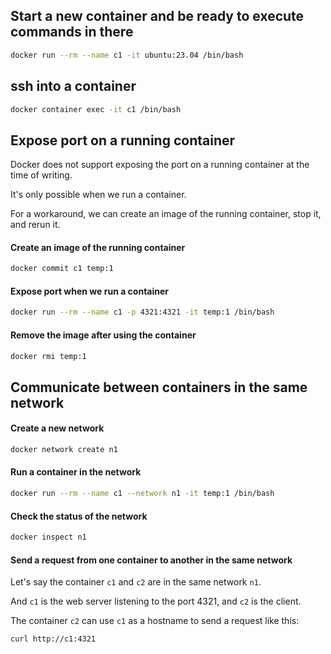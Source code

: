 ## Start a new container and be ready to execute commands in there

```sh
docker run --rm --name c1 -it ubuntu:23.04 /bin/bash
```

## ssh into a container

```sh
docker container exec -it c1 /bin/bash
```

## Expose port on a running container

Docker does not support exposing the port on a running container at the time of writing.

It's only possible when we run a container.

For a workaround, we can create an image of the running container, stop it, and rerun it.

#### Create an image of the running container

```sh
docker commit c1 temp:1
```

#### Expose port when we run a container

```sh
docker run --rm --name c1 -p 4321:4321 -it temp:1 /bin/bash
```

#### Remove the image after using the container

```sh
docker rmi temp:1
```

## Communicate between containers in the same network

#### Create a new network

```sh
docker network create n1
```

#### Run a container in the network

```sh
docker run --rm --name c1 --network n1 -it temp:1 /bin/bash
```

#### Check the status of the network

```sh
docker inspect n1
```

#### Send a request from one container to another in the same network

Let's say the container `c1` and `c2` are in the same network `n1`.

And `c1` is the web server listening to the port 4321, and `c2` is the client.

The container `c2` can use `c1` as a hostname to send a request like this:
```sh
curl http://c1:4321
```
